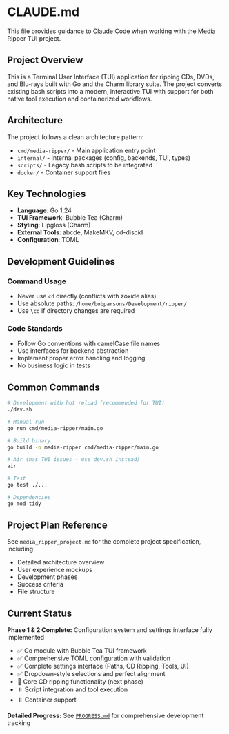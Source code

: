 # CLAUDE.md

This file provides guidance to Claude Code when working with the Media Ripper TUI project.

## Project Overview

This is a Terminal User Interface (TUI) application for ripping CDs, DVDs, and Blu-rays built with Go and the Charm library suite. The project converts existing bash scripts into a modern, interactive TUI with support for both native tool execution and containerized workflows.

## Architecture

The project follows a clean architecture pattern:

- `cmd/media-ripper/` - Main application entry point
- `internal/` - Internal packages (config, backends, TUI, types)
- `scripts/` - Legacy bash scripts to be integrated
- `docker/` - Container support files

## Key Technologies

- **Language**: Go 1.24
- **TUI Framework**: Bubble Tea (Charm)
- **Styling**: Lipgloss (Charm) 
- **External Tools**: abcde, MakeMKV, cd-discid
- **Configuration**: TOML

## Development Guidelines

### Command Usage
- Never use `cd` directly (conflicts with zoxide alias)
- Use absolute paths: `/home/bobparsons/Development/ripper/`
- Use `\cd` if directory changes are required

### Code Standards
- Follow Go conventions with camelCase file names
- Use interfaces for backend abstraction
- Implement proper error handling and logging
- No business logic in tests

## Common Commands

```bash
# Development with hot reload (recommended for TUI)
./dev.sh

# Manual run
go run cmd/media-ripper/main.go

# Build binary
go build -o media-ripper cmd/media-ripper/main.go

# Air (has TUI issues - use dev.sh instead)
air

# Test
go test ./...

# Dependencies
go mod tidy
```

## Project Plan Reference

See `media_ripper_project.md` for the complete project specification, including:
- Detailed architecture overview
- User experience mockups
- Development phases
- Success criteria
- File structure

## Current Status

**Phase 1 & 2 Complete:** Configuration system and settings interface fully implemented

- ✅ Go module with Bubble Tea TUI framework
- ✅ Comprehensive TOML configuration with validation
- ✅ Complete settings interface (Paths, CD Ripping, Tools, UI)
- ✅ Dropdown-style selections and perfect alignment
- 🚧 Core CD ripping functionality (next phase)
- ⏸️ Script integration and tool execution
- ⏸️ Container support

**Detailed Progress:** See [`PROGRESS.md`](./PROGRESS.md) for comprehensive development tracking